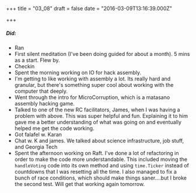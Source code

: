 
+++
title = "03_08"
draft = false
date = "2016-03-09T13:16:39.000Z"

+++
##### Did:
- Ran
- First silent meditation (I've been doing guided for about a month). 5 mins as a start. Flew by.
- Checkin
- Spent the morning working on IO for hack assembly.
- I'm getting to like working with assembly a lot. Its really hard and granular, but there's something super cool about working with the computer that deeply.
- Went through the intro for MicroCorruption, which is a matasano assembly hacking game.
- Talked to one of the new RC facilitators, James, when I was having a problem with above. This was super helpful and fun. Explaining it to him gave me a better understanding of what was going on and eventually helped me get the code working.
- Got falafel w. Karan
- Chat w. K and james. We talked about science infrastructure, job stuff, and Georgia Tech
- Spent the afternoon working on Raft. I've done a lot of refactoring in order to make the code more understandable.
This included moving the `handleVoting` code into its own method and using `time.Ticker` instead of countdowns that I was resetting all the time. I also managed to fix a bunch of race conditions, which should make things saner....but I broke the second test. Will get that working again tomorrow.

